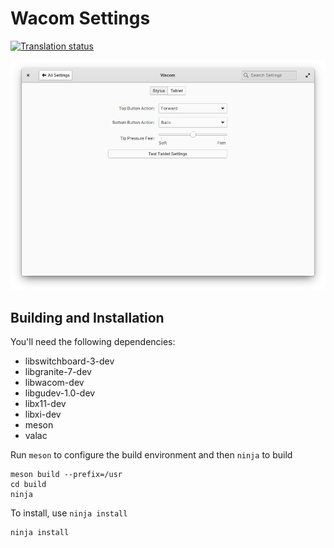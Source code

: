 # Wacom Settings
[![Translation status](https://l10n.elementary.io/widgets/switchboard/-/plug-wacom/svg-badge.svg)](https://l10n.elementary.io/engage/switchboard/?utm_source=widget)

![screenshot](data/screenshot.png?raw=true)

## Building and Installation

You'll need the following dependencies:

* libswitchboard-3-dev
* libgranite-7-dev
* libwacom-dev
* libgudev-1.0-dev
* libx11-dev
* libxi-dev
* meson
* valac

Run `meson` to configure the build environment and then `ninja` to build

    meson build --prefix=/usr
    cd build
    ninja

To install, use `ninja install`

    ninja install
